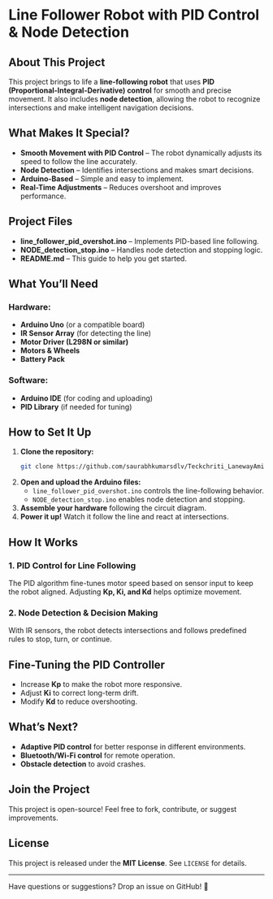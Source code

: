 # Line Follower Robot with PID Control & Node Detection

## About This Project

This project brings to life a **line-following robot** that uses **PID (Proportional-Integral-Derivative) control** for smooth and precise movement. It also includes **node detection**, allowing the robot to recognize intersections and make intelligent navigation decisions.

## What Makes It Special?

- **Smooth Movement with PID Control** – The robot dynamically adjusts its speed to follow the line accurately.
- **Node Detection** – Identifies intersections and makes smart decisions.
- **Arduino-Based** – Simple and easy to implement.
- **Real-Time Adjustments** – Reduces overshoot and improves performance.

## Project Files

- **line_follower_pid_overshot.ino** – Implements PID-based line following.
- **NODE_detection_stop.ino** – Handles node detection and stopping logic.
- **README.md** – This guide to help you get started.

## What You’ll Need

### Hardware:

- **Arduino Uno** (or a compatible board)
- **IR Sensor Array** (for detecting the line)
- **Motor Driver (L298N or similar)**
- **Motors & Wheels**
- **Battery Pack**

### Software:

- **Arduino IDE** (for coding and uploading)
- **PID Library** (if needed for tuning)

## How to Set It Up

1. **Clone the repository:**
   ```sh
   git clone https://github.com/saurabhkumarsdlv/Teckchriti_LanewayAmigos
   ```
2. **Open and upload the Arduino files:**
   - `line_follower_pid_overshot.ino` controls the line-following behavior.
   - `NODE_detection_stop.ino` enables node detection and stopping.
3. **Assemble your hardware** following the circuit diagram.
4. **Power it up!** Watch it follow the line and react at intersections.

## How It Works

### 1. **PID Control for Line Following**

The PID algorithm fine-tunes motor speed based on sensor input to keep the robot aligned. Adjusting **Kp, Ki, and Kd** helps optimize movement.

### 2. **Node Detection & Decision Making**

With IR sensors, the robot detects intersections and follows predefined rules to stop, turn, or continue.

## Fine-Tuning the PID Controller

- Increase **Kp** to make the robot more responsive.
- Adjust **Ki** to correct long-term drift.
- Modify **Kd** to reduce overshooting.

## What’s Next?

- **Adaptive PID control** for better response in different environments.
- **Bluetooth/Wi-Fi control** for remote operation.
- **Obstacle detection** to avoid crashes.

## Join the Project

This project is open-source! Feel free to fork, contribute, or suggest improvements.

## License

This project is released under the **MIT License**. See `LICENSE` for details.

---

Have questions or suggestions? Drop an issue on GitHub! 🚀
